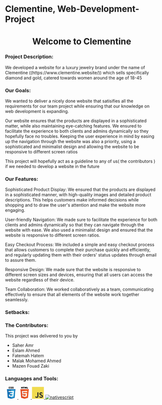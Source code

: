 # Clementine, Web-Development-Project

<h1 align="center">Welcome to Clementine</h1>
<h3 align="left">Project Description:</h3>
<p>We developed a website for a luxury jewelry brand under the name of Clementine ((https://www.clementine.website/)) 
which sells specifically diamond and gold, catered towards women around the age of 18-45</p>

<h3 align="left">Our Goals:</h3>
<p> We wanted to deliver a nicely done website that satisifies all the requirements for our team project while ensuring that our knowledge on web development is expanding. </p>
<p>Our website ensures that the products are displayed in a sophisticated matter, while also maintaining eye-catching features. We ensured to facilitate the experience to both clients and admins dynamically so 
they hopefully face no troubles. Keeping the user experience in mind by easing up the navigation through the website was also a priority, using a sophisticated and minimalist design and allowing the website to be responsive to different screen ratios</p>
<p>This project will hopefully act as a guideline to any of us( the contributors ) if we needed to develop a website in the future</p>

<h3 align="left">Our Features:</h3>
<p> Sophisticated Product Display: We ensured that the products are displayed in a sophisticated manner, with high-quality images and detailed product descriptions. This helps customers make informed decisions while shopping and to draw the user's attention and make the website more engaging. </p>

<p> User-friendly Navigation: We made sure to facilitate the experience for both clients and admins dynamically so that they can navigate through the website with ease. We also used a minimalist design and ensured that the website is responsive to different screen ratios. </p>

<p> Easy Checkout Process: We included a simple and easy checkout process that allows customers to complete their purchase quickly and efficiently, and regularly updating them with their orders' status updates through email to assure them. </p>

<p> Responsive Design: We made sure that the website is responsive to different screen sizes and devices, ensuring that all users can access the website regardless of their device. </p>

<p> Team Collaboration: We worked collaboratively as a team, communicating effectively to ensure that all elements of the website work together seamlessly. </p>

<h3 align="left">Setbacks: </h3>


<h3 align="left">The Contributors:</h3>
<p> This project was delivered to you by
<ul>
  <li> Saher Amr</li>
  <li>Eslam Ahmed</li>
  <li> Fatemah Hatem </li>
  <li>Malak Mohamed Ahmed</li> 
  <li>Mazen Fouad Zaki </li>
</ul>
</p>


<h3 align="left">Languages and Tools:</h3>
<p align="left"> <a href="https://www.w3schools.com/css/" target="_blank" rel="noreferrer"> <img src="https://raw.githubusercontent.com/devicons/devicon/master/icons/css3/css3-original-wordmark.svg" alt="css3" width="40" height="40"/> </a> <a href="https://www.w3.org/html/" target="_blank" rel="noreferrer"> <img src="https://raw.githubusercontent.com/devicons/devicon/master/icons/html5/html5-original-wordmark.svg" alt="html5" width="40" height="40"/> </a> <a href="https://developer.mozilla.org/en-US/docs/Web/JavaScript" target="_blank" rel="noreferrer"> <img src="https://raw.githubusercontent.com/devicons/devicon/master/icons/javascript/javascript-original.svg" alt="javascript" width="40" height="40"/> </a> <a href="https://nativescript.org/" target="_blank" rel="noreferrer"> <img src="https://raw.githubusercontent.com/detain/svg-logos/780f25886640cef088af994181646db2f6b1a3f8/svg/nativescript.svg" alt="nativescript" width="40" height="40"/> </a> </p>
